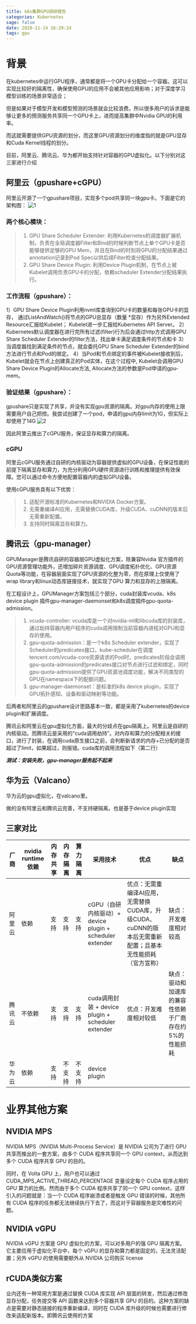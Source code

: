 ```yaml
---
title: k8s集群GPU调研报告
categories: Kubernetes
sage: false
date: 2020-11-14 16:29:24
tags: gpu
---
```


# 背景

在kubernetes中运行GPU程序，通常都是将一个GPU卡分配给一个容器。这可以实现比较好的隔离性，确保使用GPU的应用不会被其他应用影响；对于深度学习模型训练的场景非常适合；

但是如果对于模型开发和模型预测的场景就会比较浪费。所以很多用户的诉求是能够让更多的预测服务共享同一个GPU卡上，进而提高集群中Nvidia GPU的利用率。

而这就需要提供GPU资源的划分，而这里GPU资源划分的维度指的就是GPU显存和Cuda Kernel线程的划分。

目前，阿里云、腾讯云、华为都开始支持针对容器的GPU虚拟化。以下分别对这三家进行介绍

<!-- more -->

## 阿里云（gpushare+cGPU）

阿里云开源了一个gpushare项目，实现多个pod共享同一块gpu卡。下面是它的架构图：
![1](k8s集群GPU调研报告/1.jpg)

### 两个核心模块：

>1. GPU Share Scheduler Extender: 利用Kubernetes的调度器扩展机制，负责在全局调度器Filter和Bind的时候判断节点上单个GPU卡是否能够提供足够的GPU Mem，并且在Bind的时刻将GPU的分配结果通过annotation记录到Pod Spec以供后续Filter检查分配结果。
>2. GPU Share Device Plugin: 利用Device Plugin机制，在节点上被Kubelet调用负责GPU卡的分配，依赖scheduler Extender分配结果执行。

### 工作流程（gpushare）：
1）GPU Share Device Plugin利用nvml库查询到GPU卡的数量和每张GPU卡的显存， 通过ListAndWatch()将节点的GPU总显存（数量 *显存）作为另外Extended Resource汇报给Kubelet； Kubelet进一步汇报给Kubernetes API Server。
2）Kubernetes默认调度器在进行完所有过滤(filter)行为后会通过http方式调用GPU Share Scheduler Extender的filter方法，找出单卡满足调度条件的节点和卡
3）当调度器找到满足条件的节点，就会委托GPU Share Scheduler Extender的bind方法进行节点和Pod的绑定。
4）当Pod和节点绑定的事件被Kubelet接收到后，Kubelet就会在节点上创建真正的Pod实体，在这个过程中, Kubelet会调用GPU Share Device Plugin的Allocate方法, Allocate方法的参数是Pod申请的gpu-mem。

### 验证结果（gpushare）：

gpushare只是实现了共享，并没有实现gpu资源的隔离。对gpu内存的使用上限需要用户自己把控。我尝试创建了一个pod，申请的gpu内存limit为1G，但实际上却使用了14G
![2](k8s集群GPU调研报告/2.png)

因此阿里云推出了cGPU服务，保证显存和算力的隔离。

### cGPU

阿里云cGPU服务通过自研的内核驱动为容器提供虚拟的GPU设备，在保证性能的前提下隔离显存和算力，为充分利用GPU硬件资源进行训练和推理提供有效保障。您可以通过命令方便地配置容器内的虚拟GPU设备。

使用cGPU服务具有以下优势：
>1. 适配开源标准的Kubernetes和NVIDIA Docker方案。
>2. 无需重编译AI应用，无需替换CUDA库，升级CUDA、cuDNN的版本后无需重新配置。
>3. 支持同时隔离显存和算力。

## 腾讯云（gpu-manager）

GPUManager是腾讯自研的容器层GPU虚拟化方案，除兼容Nvidia 官方插件的GPU资源管理功能外，还增加碎片资源调度、GPU调度拓扑优化、GPU资源Quota等功能，在容器层面实现了GPU资源的化整为零，而在原理上仅使用了wrap library和linux动态库链接技术，就实现了GPU 算力和显存的上限隔离。

在工程设计上，GPUManager方案包括三个部分，cuda封装库vcuda、k8s device plugin 插件gpu-manager-daemonset和k8s调度插件gpu-quota-admission。

>1. vcuda-controller:  vcuda库是一个对nvidia-ml和libcuda库的封装库，通过劫持容器内用户程序的cuda调用限制当前容器内进程对GPU和显存的使用。
>2. gpu-quota-admission：是一个k8s Scheduler extender，实现了Scheduler的predicates接口，kube-scheduler在调度tencent.com/vcuda-core资源请求的Pod时，predicates阶段会调用gpu-quota-admission的predicates接口对节点进行过滤和绑定，同时gpu-quota-admission提供了GPU资源池调度功能，解决不同类型的GPU在namespace下的配额问题。
>3. gpu-manager-daemonset：是标准的k8s device plugin，实现了GPU拓扑感知、设备和驱动映射等功能。

后两者和阿里云的gpushare设计思路基本一致，都是采用了kubernetes的device plugin和扩展调度。

腾讯云和阿里云在gpu虚拟化方面，最大的分歧点在gpu隔离上。阿里云是自研的内核驱动。而腾讯云是采用的“cuda调用劫持”。对内存和算力的分配相关的接口，进行了封装，在调用cuda原生接口之前，会判断新请求的内存+已分配的是否超过了limit，如果超过，则报错。cuda库的调用流程如下（第二行）

***测试：安装失败，gpu-manager服务起不起来***

## 华为云（Valcano）
华为云的gpu虚拟化，在valcano里。

做的没有阿里云和腾讯云完善，不支持硬隔离。也是基于device plugin实现

## 三家对比


|厂商   |nvidia runtime依赖	|内存共享	|内存隔离	|算力隔离	|采用技术	                                            |优点      |缺点|
|------|------------------ |----------|---------|------------|------------------------------------------------------|------|--------|
|阿里云	|依赖	            |支持	    |支持	    |支持	   |cGPU（自研内核驱动）+ device plugin + scheduler extender|优点：无需重编译AI应用，无需替换CUDA库，升级CUDA、cuDNN的版本后无需重新配置；且基本无性能损耗（官方宣称）|缺点：开发难度相对较高|
|腾讯云	|不依赖	|支持	|支持	|支持	|cuda调用封装 + device plugin + scheduler extender|优点：开发难度相对较低|缺点：驱动和加速库的兼容性依赖于厂商存在约5%的性能损耗|
|华为云	|依赖	|支持	|不支持	|不支持	|device plugin|   |   |


# 业界其他方案

## NVIDIA MPS
NVIDIA MPS（NVIDIA Multi-Process Service）是 NVIDIA 公司为了进行 GPU 共享而推出的一套方案，由多个 CUDA 程序共享同一个 GPU context，从而达到多个 CUDA 程序共享 GPU 的目的。

同时，在 Volta GPU 上，用户也可以通过 CUDA_MPS_ACTIVE_THREAD_PERCENTAGE 变量设定每个 CUDA 程序占用的 GPU 算力的比例。然而由于多个 CUDA 程序共享了同一个 GPU context，这样引入的问题就是：当一个 CUDA 程序崩溃或者是触发 GPU 错误的时候，其他所有 CUDA 程序的任务都无法继续执行下去了，而这对于容器服务是灾难性的问题。

## NVIDIA vGPU
NVIDIA vGPU 方案是 GPU 虚拟化的方案，可以对多用户的强 GPU 隔离方案。它主要应用于虚拟化平台中，每个 vGPU 的显存和算力都是固定的，无法灵活配置；另外 vGPU 的使用需要额外从 NVIDIA 公司购买 license

## rCUDA类似方案
业内还有一种常用方案是通过替换 CUDA 库实现 API 层面的转发，然后通过修改显存分配，任务提交等 API 函数来达到多个容器共享 GPU 的目的。这种方案的缺点是需要对静态链接的程序重新编译，同时在 CUDA 库升级的时候也需要进行修改来适配新版本。即腾讯云使用的方案
